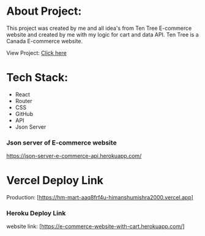 # About Project:

This project was created by me and all idea's from Ten Tree E-commerce website and created by me with my logic for cart and data API. Ten Tree is a Canada E-commerce website.

View Project: <a href="https://hm-mart-aaq8frf4u-himanshumishra2000.vercel.app">Click here</a>

# Tech Stack:
 - React
 - Router
 - CSS
 - GitHub
 - API
 - Json Server



### Json server of E-commerce website
https://json-server-e-commerce-api.herokuapp.com/



# Vercel Deploy Link

Production: [https://hm-mart-aaq8frf4u-himanshumishra2000.vercel.app]


 ### Heroku Deploy Link

  website link: [https://e-commerce-website-with-cart.herokuapp.com/]


